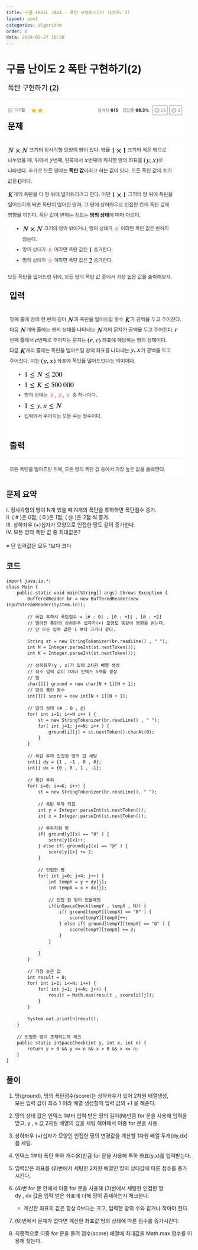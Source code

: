 ```yaml
---
title: 구름 LEVEL JAVA - 폭탄 구현하기(2) (난이도 2)
layout: post
categories: algorithm
order: 8
data: 2024-05-27 10:30
---
```


# 구름 난이도 2 폭탄 구현하기(2)

<img src="/assets/img/goorm/goorm_8-1.JPG" />
<img src="/assets/img/goorm/goorm_8-2.JPG" />

## 문제 요약
Ⅰ. 정사각형의 땅이 N개 있을 때 N개의 폭탄을 투하하면 폭탄점수 증가.<br>
Ⅱ. ( # )은 0점, ( 0 )은 1점, ( @ )은 2점 씩 증가.<br>
Ⅲ. 상하좌우 (+)십자가 모양으로 인접한 땅도 같이 증가한다.<br>
Ⅳ. 모든 땅의 폭탄 값 중 최대값은?<br><br>
※ 단 입력값은 모두 1보다 크다<br>

## 코드
```
import java.io.*;
class Main {
    public static void main(String[] args) throws Exception {
        BufferedReader br = new BufferedReader(new InputStreamReader(System.in));
        
        // 폭탄 투하시 폭탄점수 = [# : 0] , [0 : +1] , [@ : +2]
        // 떨어진 폭탄의 상하좌우 십자가(+) 모양도 똑같이 영향을 받는다,
        // 단 모든 입력 값은 1 보다 크거나 같다.
        
        String st = new StringTokenizer(br.readLine() , " ");
        int N = Integer.parseInt(st.nextToken());
        int K = Integer.parseInt(st.nextToken());
        
        // 상하좌우(y , x)가 있어 2차원 배열 생성
        // 최소 입력 값이 1이라 인덱스 5개를 생성
        // 땅
        char[][] ground = new char[N + 1][N + 1];
        // 땅의 폭탄 점수
        int[][] score = new int[N + 1][N + 1];
        
        // 땅의 상태 (# , 0 , @)
        for( int i=1; i<=N i++ ) {
            st = new StringTokenizer(br.readLine() , " ");
            for( int j=1; j<=N; i++ ) {
                ground[i][j] = st.nextToken().charAt(0);
            }
        }
        
        // 폭탄 투하 인접한 땅의 값 세팅
        int[] dy = {1 , -1 , 0 , 0};
        int[] dx = {0 , 0 , 1 , -1};
        
        // 폭탄 투하
        for( i=0; i<=K; i++) {
            st = new StringTokenizer(br.readLine(), " ");
            
            // 폭탄 투하 좌표
            int y = Integer.parseInt(st.nextToken());
            int x = Integer.parseInt(st.nextToken());
            
            // 투하지점 땅
            if( ground[y][x] == "0" ) {
                score[y][x]++;
            } else if( ground[y][x] == "@" ) {
                score[y][x] += 2;
            }
            
            // 인접한 땅
            for( int j=0; j<4; j++) {
                int tempY = y + dy[j];
                int tempX = x + dx[j];
                
                // 인접 한 땅이 있을때만
                if(inSpaceCheck(tempY , tempX , N)) {
                    if( ground[tempY][tempX] == "0" ) {
                        score[tempY][tempX]++;
                    } else if( ground[tempY][tempX] == "@" ) {
                        score[tempY][tempX] += 2;
                    }
                }
                
            }
        }
        
        // 가장 높은 값
        int result = 0;
        for( int i=1; i<=N; i++) {
            for( int j=1; j<=N; j++) {
                result = Math.max(result , score[i][j]);
            }
        }
        
        System.out.println(result);
    }
    
    // 인접한 땅이 존재하는지 체크
    public static inSpaceCheck(int y, int x, int n) {
        return y > 0 && y <= n && x > 0 && x <= n;
    }
}
```

## 풀이

1. 땅(ground), 땅의 폭탄점수(score)는 상하좌우가 있어 2차원 배열생성,<br>
    모든 입력 값이 최소 1 이라 배열 생성할때 입력 값의 +1 을 해준다.

2. 땅의 상태 값은 인덱스 1부터 입력 받은 땅의 길이(N)만큼 for 문을 사용해 입력을 받고, 
    y , x 값 2차원 배열의 값을 세팅 해야해서 이중 for 문을 사용.

3. 상하좌우 (+)십자가 모양인 인접한 땅의 변경값을 계산할 1차원 배열 두개(dy,dx)를 세팅.

4. 인덱스 1부터 폭탄 투하 개수(K)만큼 for 문을 사용해 투하 좌표(y,x)를 입력받는다.

5. 입력받은 좌표를 (2)번에서 세팅한 2차원 배열인 땅의 상태값에 따른 점수를 증가 시킨다.

6. (4)번 for 문 안에서 이중 for 문을 사용해 (3)번에서 세팅한 인접한 땅<br>
    dy , dx 값을 입력 받은 좌표에 더해 땅이 존재하는지 체크한다.<br>
    - 계산한 좌표의 값은 항상 0보다는 크고, 입력한 땅의 수와 같거나 작아야 한다.<br>

7. (6)번에서 문제가 없다면 계산한 좌표값 땅의 상태에 따른 점수를 증가시킨다.

8. 최종적으로 이중 for 문을 돌려 점수(score) 배열에 최대값을 Math.max 함수를 이용해 찾는다.
    